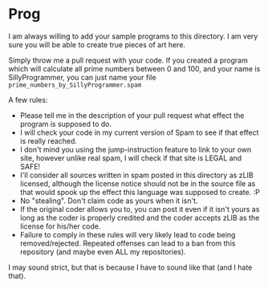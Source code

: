# Prog

I am always willing to add your sample programs to this directory.
I am very sure you will be able to create true pieces of art here.

Simply throw me a pull request with your code.
If you created a program which will calculate all prime numbers between 0 and 100, and your name is SillyProgrammer, you can just name your file
``prime_numbers_by_SillyProgrammer.spam``

A few rules:
- Please tell me in the description of your pull request what effect the program is supposed to do.
- I will check your code in my current version of Spam to see if that effect is really reached.
- I don't mind you using the jump-instruction feature to link to your own site, however unlike real spam, I will check if that site is LEGAL and SAFE!
- I'll consider all sources written in spam posted in this directory as zLIB licensed, although the license notice should not be in the source file as that would spook up the effect this language was supposed to create. :P
- No "stealing". Don't claim code as yours when it isn't. 
- If the original coder allows you to, you can post it even if it isn't yours as long as the coder is properly credited and the coder accepts zLIB as the license for his/her code.
- Failure to comply in these rules will very likely lead to code being removed/rejected. Repeated offenses can lead to a ban from this repository (and maybe even ALL my repositories).

I may sound strict, but that is because I have to sound like that (and I hate that).


